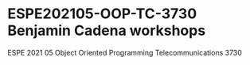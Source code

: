 # ESPE202105-OOP-TC-3730 Benjamin Cadena workshops
ESPE 2021 05 Object Oriented Programming Telecommunications 3730
